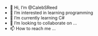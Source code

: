 - 👋 Hi, I’m @CalebSReed
- 👀 I’m interested in learning programming
- 🌱 I’m currently learning C#
- 💞️ I’m looking to collaborate on ...
- 📫 How to reach me ...

<!---
CalebSReed/CalebSReed is a ✨ special ✨ repository because its `README.md` (this file) appears on your GitHub profile.
You can click the Preview link to take a look at your changes.
--->
